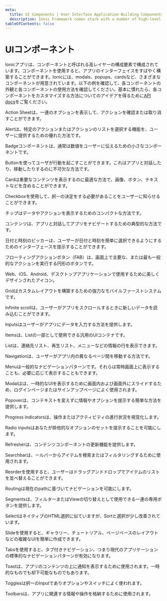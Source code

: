 ```yaml
---
meta:
  title: UI Components | User Interface Application Building Components
  description: Ionic Framework comes stock with a number of high-level UI components, including cards, lists, and tabs to quickly and easily build your app's user interface.
tableOfContents: false
---
```

# UIコンポーネント

Ionicアプリは、コンポーネントと呼ばれる高レイヤーの構成要素で構成されています。コンポーネントを使用すると、アプリのインターフェイスをすばやく構築することができます。Ionicには、modals、popups、cardsなど、さまざまなコンポーネントが用意されています。以下の例を確認して、各コンポーネントの外観と各コンポーネントの使用方法を確認してください。基本に慣れたら、各コンポーネントをカスタマイズする方法についてのアイデアを得るために[API docs](/docs/api)をご覧ください。

<docs-cards>
  <docs-card header="Action Sheet" href="/docs/api/action-sheet" img="/docs/assets/icons/feature-component-actionsheet-icon.png">
    <p>Action Sheetは、一連のオプションを表示して、アクションを確認または取り消すことができます。</p>
  </docs-card>

  <docs-card header="Alert" href="/docs/api/alert" icon="/docs/assets/icons/component-alert-icon.png">
    <p>Alertは、特定のアクションまたはアクションのリストを選択する機能を、ユーザーに提供するための優れた方法です。</p>
  </docs-card>

  <docs-card header="Badge" href="/docs/api/badge" icon="/docs/assets/icons/component-badge-icon.png">
    <p>Badgeコンポーネントは、通常は数値をユーザーに伝えるための小さなコンポーネントです。</p>
  </docs-card>

  <docs-card header="Button" href="/docs/api/button" icon="/docs/assets/icons/component-button-icon.png">
    <p>Buttonを使ってユーザが行動を起こすことができます。これはアプリと対話したり、移動したりするのに不可欠な方法です。</p>
  </docs-card>

  <docs-card header="Card" href="/docs/api/card" icon="/docs/assets/icons/component-card-icon.png">
    <p>Cardは重要なコンテンツを表示するのに最適な方法で、画像、ボタン、テキストなどを含めることができます。</p>
  </docs-card>

  <docs-card header="Checkbox" href="/docs/api/checkbox" icon="/docs/assets/icons/component-checkbox-icon.png">
    <p>Checkboxを使用して、択一の決定をする必要があることをユーザーに知らせることができます。</p>
  </docs-card>

  <docs-card header="Chip" href="/docs/api/chip" icon="/docs/assets/icons/component-chip-icon.png">
    <p>チップはデータやアクションを表示するためのコンパクトな方法です。</p>
  </docs-card>

  <docs-card header="Content" href="/docs/api/content" icon="/docs/assets/icons/component-content-icon.png">
    <p>コンテンツは、アプリと対話してアプリをナビゲートするための典型的な方法です。</p>
  </docs-card>

  <docs-card header="Date & Time Pickers" href="/docs/api/datetime" icon="/docs/assets/icons/component-datetimepicker-icon.png">
    <p>日付と時刻のピッカーは、ユーザーが日付と時刻を簡単に選択できるようにするためのインターフェースを提示することができます。</p>
  </docs-card>

  <docs-card header="Floating Action Button" href="/docs/api/fab" icon="/docs/assets/icons/component-fab-icon.png">
    <p>フローティングアクションボタン（FAB）は、画面上で主要な、または最も一般的なアクションを実行する円形のボタンです。</p>
  </docs-card>

  <docs-card header="Icons" href="https://ionic.io/ionicons" img="/docs/assets/icons/feature-component-icons-icon.png">
    <p>Web、iOS、Android、デスクトップアプリケーションで使用するために美しくデザインされたアイコン。</p>
  </docs-card>

  <docs-card header="Grid" href="/docs/api/grid" icon="/docs/assets/icons/component-grid-icon.png">
    <p>Gridはカスタムレイアウトを構築するための強力なモバイルファーストシステムです。</p>
  </docs-card>

  <docs-card header="Infinite Scroll" href="/docs/api/infinite-scroll" icon="/docs/assets/icons/component-infinitescroll-icon.png">
    <p>Infinite scrollは、ユーザーがアプリをスクロールするときに新しいデータを読み込むことができます。</p>
  </docs-card>

  <docs-card header="Input" href="/docs/api/input" icon="/docs/assets/icons/component-input-icon.png">
    <p>Inputsはユーザーがアプリにデータを入力する方法を提供します。</p>
  </docs-card>

  <docs-card header="Item" href="/docs/api/item" icon="/docs/assets/icons/component-item-icon.png">
    <p>Itemsは、Listの一部として使用できる汎用のUIコンテナです。</p>
  </docs-card>

  <docs-card header="List" href="/docs/api/list" icon="/docs/assets/icons/component-lists-icon.png">
    <p>Listは、連絡先リスト、再生リスト、メニューなどの情報の行を表示できます。</p>
  </docs-card>

  <docs-card header="Navigation" href="/docs/api/nav" img="/docs/assets/icons/feature-component-navigation-icon.png">
    <p>Navigationは、ユーザーがアプリ内の異なるページ間を移動する方法です。</p>
  </docs-card>

  <docs-card header="Menu" href="/docs/api/menu" icon="/docs/assets/icons/component-menu-icon.png">
    <p>Menuは一般的なナビゲーションパターンです。それらは常時画面上に表示することも、必要に応じて表示することもできます。</p>
  </docs-card>

  <docs-card header="Modal" href="/docs/api/modal" icon="/docs/assets/icons/component-modal-icon.png">
    <p>Modalはは、一時的なUIを表示するために画面内および画面外にスライドするため、ログインページまたはサインアップページによく使用されます。</p>
  </docs-card>

  <docs-card header="Popover" href="/docs/api/popover" icon="/docs/assets/icons/component-popover-icon.png">
    <p>Popoverは、コンテキストを変えずに情報やオプションを提示する簡単な方法を提供します。</p>
  </docs-card>

  <docs-card header="Progress Indicators" href="/docs/api/progress-bar" icon="/docs/assets/icons/component-progress-icon.png">
    <p>Progress indicatorsは、操作またはアクティビティの進行状況を視覚化します。</p>
  </docs-card>

  <docs-card header="Radio" href="/docs/api/radio" icon="/docs/assets/icons/component-radio-icon.png">
    <p>Radio inputsはあなたが排他的なオプションのセットを提示することを可能にします。</p>
  </docs-card>

  <docs-card header="Refresher" href="/docs/api/refresher" icon="/docs/assets/icons/component-refresher-icon.png">
    <p>Refresherは、コンテンツコンポーネントの更新機能を提供します。</p>
  </docs-card>

  <docs-card header="Searchbar" href="/docs/api/searchbar" img="/docs/assets/icons/feature-component-search-icon.png">
    <p>Searchbarは、ールバーからアイテムを検索またはフィルタリングするために使用されます。</p>
  </docs-card>

  <docs-card header="Reorder" href="/docs/api/reorder" icon="/docs/assets/icons/component-reorder-icon.png">
    <p>Reorderを使用すると、ユーザーはドラッグアンドドロップでアイテムのリストを並べ替えることができます。</p>
  </docs-card>

  <docs-card header="Routing" href="/docs/api/router" icon="/docs/assets/icons/component-routing-icon.png">
    <p>Routingは現在のpathに基づいてナビゲーションを可能にします。</p>
  </docs-card>

  <docs-card header="Segment" href="/docs/api/segment" icon="/docs/assets/icons/component-segment-icon.png">
    <p>Segmentsは、フィルターまたはViewの切り替えとして使用できる一連の専用ボタンを提供します。</p>
  </docs-card>

  <docs-card header="Select" href="/docs/api/select" icon="/docs/assets/icons/component-select-icon.png">
    <p>SelectはネイティブのHTML選択に似ていますが、Sortと選択が少し改善されています。</p>
  </docs-card>

  <docs-card header="Slides" href="/docs/api/slides" icon="/docs/assets/icons/component-slides-icon.png">
    <p>Slideを使用すると、ギャラリー、チュートリアル、ページベースのレイアウトなどの複雑なUIを簡単に作成できます。</p>
  </docs-card>

  <docs-card header="Tabs" href="/docs/api/tabs" img="/docs/assets/icons/feature-component-tabs-icon.png">
    <p>Tabsを使用すると、タブ付きナビゲーション、つまり現代のアプリケーションの標準的なナビゲーションパターンが有効になります。</p>
  </docs-card>

  <docs-card header="Toast" href="/docs/api/toast" icon="/docs/assets/icons/component-toast-icon.png">
    <p>Toastは、アプリのコンテンツの上に通知を表示するために使用されます。一時的なものでも却下可能なものでもあります。</p>
  </docs-card>

  <docs-card header="Toggle" href="/docs/api/toggle" icon="/docs/assets/icons/component-toggle-icon.png">
    <p>Togglesは択一のInputでありオプションやスイッチによく使われます。</p>
  </docs-card>

  <docs-card header="Toolbar" href="/docs/api/toolbar" icon="/docs/assets/icons/component-toolbar-icon.png">
    <p>Toolbarsは、アプリに関連する情報や操作を格納するために使用されます。</p>
  </docs-card>
</docs-cards>
